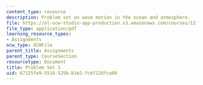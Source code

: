 ```yaml
---
content_type: resource
description: Problem set on wave motion in the ocean and atmosphere.
file: https://ol-ocw-studio-app-production.s3.amazonaws.com/courses/12-802-wave-motion-in-the-ocean-and-the-atmosphere-spring-2008/67325fe95516525bb3e2fc6f228fca09_MIT12_802S08_pset01.pdf
file_type: application/pdf
learning_resource_types:
- Assignments
ocw_type: OCWFile
parent_title: Assignments
parent_type: CourseSection
resourcetype: Document
title: Problem Set 1
uid: 67325fe9-5516-525b-b3e2-fc6f228fca09
---
```


